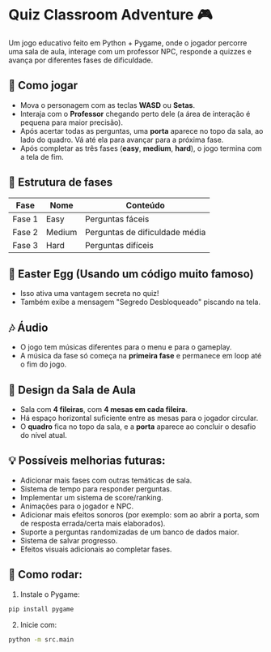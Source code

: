 # Quiz Classroom Adventure 🎮

Um jogo educativo feito em Python + Pygame, onde o jogador percorre uma sala de aula, interage com um professor NPC, responde a quizzes e avança por diferentes fases de dificuldade.

## 📌 Como jogar

- Mova o personagem com as teclas **WASD** ou **Setas**.
- Interaja com o **Professor** chegando perto dele (a área de interação é pequena para maior precisão).
- Após acertar todas as perguntas, uma **porta** aparece no topo da sala, ao lado do quadro. Vá até ela para avançar para a próxima fase.
- Após completar as três fases (**easy**, **medium**, **hard**), o jogo termina com a tela de fim.

## 📜 Estrutura de fases

| Fase   | Nome          | Conteúdo                          |
|------- |-------------- |---------------------------------- |
| Fase 1 | Easy          | Perguntas fáceis                  |
| Fase 2 | Medium        | Perguntas de dificuldade média    |
| Fase 3 | Hard          | Perguntas difíceis                |

## 🐣 Easter Egg (Usando um código muito famoso)

- Isso ativa uma vantagem secreta no quiz!
- Também exibe a mensagem "Segredo Desbloqueado" piscando na tela.

## 🎶 Áudio

- O jogo tem músicas diferentes para o menu e para o gameplay.
- A música da fase só começa na **primeira fase** e permanece em loop até o fim do jogo.

## 🎨 Design da Sala de Aula

- Sala com **4 fileiras**, com **4 mesas em cada fileira**.
- Há espaço horizontal suficiente entre as mesas para o jogador circular.
- O **quadro** fica no topo da sala, e a **porta** aparece ao concluir o desafio do nível atual.

## 💡 Possíveis melhorias futuras:

- Adicionar mais fases com outras temáticas de sala.
- Sistema de tempo para responder perguntas.
- Implementar um sistema de score/ranking.
- Animações para o jogador e NPC.
- Adicionar mais efeitos sonoros (por exemplo: som ao abrir a porta, som de resposta errada/certa mais elaborados).
- Suporte a perguntas randomizadas de um banco de dados maior.
- Sistema de salvar progresso.
- Efeitos visuais adicionais ao completar fases.

## 🚀 Como rodar:

1. Instale o Pygame:

```bash
pip install pygame
```
2. Inicie com:
```bash
python -m src.main
```
